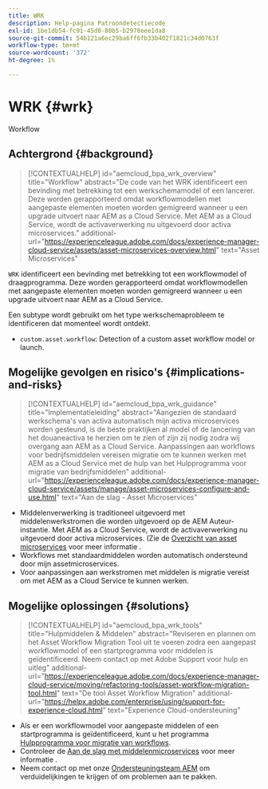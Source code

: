 ```yaml
---
title: WRK
description: Help-pagina Patroondetectiecode
exl-id: 1be1db54-fc91-45d0-80b5-b2978eee1da8
source-git-commit: 54b121a6ec29ba6ff6fb33b402f1821c34d0763f
workflow-type: tm+mt
source-wordcount: '372'
ht-degree: 1%

---
```


# WRK {#wrk}

Workflow

## Achtergrond {#background}

>[!CONTEXTUALHELP]
>id="aemcloud_bpa_wrk_overview"
>title="Workflow"
>abstract="De code van het WRK identificeert een bevinding met betrekking tot een werkschemamodel of een lancerer. Deze worden gerapporteerd omdat workflowmodellen met aangepaste elementen moeten worden gemigreerd wanneer u een upgrade uitvoert naar AEM as a Cloud Service. Met AEM as a Cloud Service, wordt de activaverwerking nu uitgevoerd door activa microservices."
>additional-url="https://experienceleague.adobe.com/docs/experience-manager-cloud-service/assets/asset-microservices-overview.html" text="Asset Microservices"

`WRK` identificeert een bevinding met betrekking tot een workflowmodel of draagprogramma. Deze worden gerapporteerd omdat workflowmodellen met aangepaste elementen moeten worden gemigreerd wanneer u een upgrade uitvoert naar AEM as a Cloud Service.

Een subtype wordt gebruikt om het type werkschemaprobleem te identificeren dat momenteel wordt ontdekt.

* `custom.asset.workflow`: Detection of a custom asset workflow model or launch.

## Mogelijke gevolgen en risico&#39;s {#implications-and-risks}

>[!CONTEXTUALHELP]
>id="aemcloud_bpa_wrk_guidance"
>title="Implementatieleiding"
>abstract="Aangezien de standaard werkschema&#39;s van activa automatisch mijn activa microservices worden gesteund, is de beste praktijken al model of de lancering van het douaneactiva te herzien om te zien of zijn zij nodig zodra wij overgang aan AEM as a Cloud Service. Aanpassingen aan workflows voor bedrijfsmiddelen vereisen migratie om te kunnen werken met AEM as a Cloud Service met de hulp van het Hulpprogramma voor migratie van bedrijfsmiddelen"
>additional-url="https://experienceleague.adobe.com/docs/experience-manager-cloud-service/assets/manage/asset-microservices-configure-and-use.html" text="Aan de slag - Asset Microservices"

* Middelenverwerking is traditioneel uitgevoerd met middelenwerkstromen die worden uitgevoerd op de AEM Auteur-instantie. Met AEM as a Cloud Service, wordt de activaverwerking nu uitgevoerd door activa microservices. (Zie de [Overzicht van asset microservices](https://experienceleague.adobe.com/docs/experience-manager-cloud-service/assets/asset-microservices-overview.html) voor meer informatie .
* Workflows met standaardmiddelen worden automatisch ondersteund door mijn assetmicroservices.
* Voor aanpassingen aan werkstromen met middelen is migratie vereist om met AEM as a Cloud Service te kunnen werken.

## Mogelijke oplossingen {#solutions}

>[!CONTEXTUALHELP]
>id="aemcloud_bpa_wrk_tools"
>title="Hulpmiddelen &amp; Middelen"
>abstract="Reviseren en plannen om het Asset Workflow Migration Tool uit te voeren zodra een aangepast workflowmodel of een startprogramma voor middelen is geïdentificeerd. Neem contact op met Adobe Support voor hulp en uitleg"
>additional-url="https://experienceleague.adobe.com/docs/experience-manager-cloud-service/moving/refactoring-tools/asset-workflow-migration-tool.html" text="De tool Asset Workflow Migration"
>additional-url="https://helpx.adobe.com/enterprise/using/support-for-experience-cloud.html" text="Experience Cloud-ondersteuning"

* Als er een workflowmodel voor aangepaste middelen of een startprogramma is geïdentificeerd, kunt u het programma [Hulpprogramma voor migratie van workflows](https://experienceleague.adobe.com/docs/experience-manager-cloud-service/moving/refactoring-tools/asset-workflow-migration-tool.html).
* Controleer de [Aan de slag met middelenmicroservices](https://experienceleague.adobe.com/docs/experience-manager-cloud-service/assets/manage/asset-microservices-configure-and-use.html) voor meer informatie .
* Neem contact op met onze [Ondersteuningsteam AEM](https://helpx.adobe.com/enterprise/using/support-for-experience-cloud.html) om verduidelijkingen te krijgen of om problemen aan te pakken.

